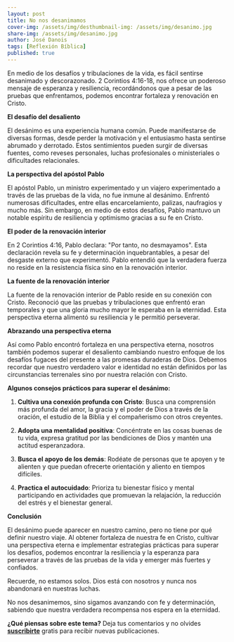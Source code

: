 ```yaml
---
layout: post
title: No nos desanimamos
cover-img: /assets/img/desthumbnail-img: /assets/img/desanimo.jpg 
share-img: /assets/img/desanimo.jpg
author: José Danois
tags: [Reflexión Bíblica]
published: true
---
```

En medio de los desafíos y tribulaciones de la vida, es fácil sentirse desanimado y descorazonado. 2 Corintios 4:16-18, nos ofrece un poderoso mensaje de esperanza y resiliencia, recordándonos que a pesar de las pruebas que enfrentamos, podemos encontrar fortaleza y renovación en Cristo.

**El desafío del desaliento**

El desánimo es una experiencia humana común. Puede manifestarse de diversas formas, desde perder la motivación y el entusiasmo hasta sentirse abrumado y derrotado. Estos sentimientos pueden surgir de diversas fuentes, como reveses personales, luchas profesionales o ministeriales o dificultades relacionales.

**La perspectiva del apóstol Pablo**

El apóstol Pablo, un ministro experimentado y un viajero experimentado a través de las pruebas de la vida, no fue inmune al desánimo. Enfrentó numerosas dificultades, entre ellas encarcelamiento, palizas, naufragios y mucho más. Sin embargo, en medio de estos desafíos, Pablo mantuvo un notable espíritu de resiliencia y optimismo gracias a su fe en Cristo.

**El poder de la renovación interior**

En 2 Corintios 4:16, Pablo declara: "Por tanto, no desmayamos". Esta declaración revela su fe y determinación inquebrantables, a pesar del desgaste externo que experimentó. Pablo entendió que la verdadera fuerza no reside en la resistencia física sino en la renovación interior.

**La fuente de la renovación interior**

La fuente de la renovación interior de Pablo reside en su conexión con Cristo. Reconoció que las pruebas y tribulaciones que enfrentó eran temporales y que una gloria mucho mayor le esperaba en la eternidad. Esta perspectiva eterna alimentó su resiliencia y le permitió perseverar.

**Abrazando una perspectiva eterna**

Así como Pablo encontró fortaleza en una perspectiva eterna, nosotros también podemos superar el desaliento cambiando nuestro enfoque de los desafíos fugaces del presente a las promesas duraderas de Dios. Debemos recordar que nuestro verdadero valor e identidad no están definidos por las circunstancias terrenales sino por nuestra relación con Cristo.

**Algunos consejos prácticos para superar el desánimo:**

1. **Cultiva una conexión profunda con Cristo**: Busca una comprensión más profunda del amor, la gracia y el poder de Dios a través de la oración, el estudio de la Biblia y el compañerismo con otros creyentes.

2. **Adopta una mentalidad positiva**: Concéntrate en las cosas buenas de tu vida, expresa gratitud por las bendiciones de Dios y mantén una actitud esperanzadora.

3. **Busca el apoyo de los demás**: Rodéate de personas que te apoyen y te alienten y que puedan ofrecerte orientación y aliento en tiempos difíciles.

4. **Practica el autocuidado**: Prioriza tu bienestar físico y mental participando en actividades que promuevan la relajación, la reducción del estrés y el bienestar general.

**Conclusión**

El desánimo puede aparecer en nuestro camino, pero no tiene por qué definir nuestro viaje. Al obtener fortaleza de nuestra fe en Cristo, cultivar una perspectiva eterna e implementar estrategias prácticas para superar los desafíos, podemos encontrar la resiliencia y la esperanza para perseverar a través de las pruebas de la vida y emerger más fuertes y confiados.

Recuerde, no estamos solos. Dios está con nosotros y nunca nos abandonará en nuestras luchas.

No nos desanimemos, sino sigamos avanzando con fe y determinación, sabiendo que nuestra verdadera recompensa nos espera en la eternidad.

**¿Qué piensas sobre este tema?** Deja tus comentarios y no olvides **[suscribirte](https://www.feedio.co/@jdanois)** gratis para recibir nuevas publicaciones.
<!--stackedit_data:
eyJoaXN0b3J5IjpbLTQ4OTEyNTU1OSwtNzY2MDg5MDk5XX0=
-->